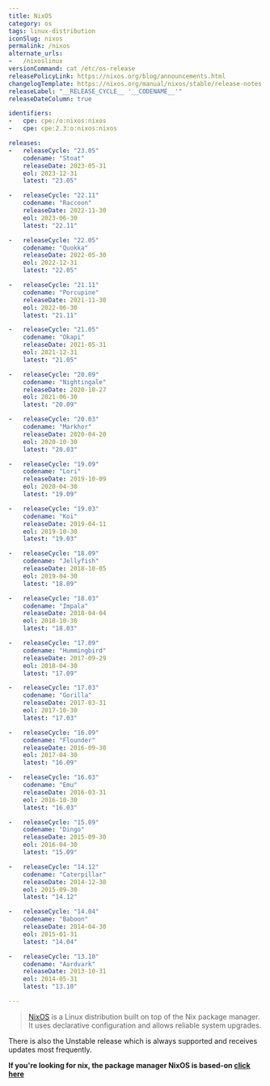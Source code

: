 ```yaml
---
title: NixOS
category: os
tags: linux-distribution
iconSlug: nixos
permalink: /nixos
alternate_urls:
-   /nixoslinux
versionCommand: cat /etc/os-release
releasePolicyLink: https://nixos.org/blog/announcements.html
changelogTemplate: https://nixos.org/manual/nixos/stable/release-notes.html#sec-release-__LATEST__
releaseLabel: "__RELEASE_CYCLE__ '__CODENAME__'"
releaseDateColumn: true

identifiers:
-   cpe: cpe:/o:nixos:nixos
-   cpe: cpe:2.3:o:nixos:nixos

releases:
-   releaseCycle: "23.05"
    codename: "Stoat"
    releaseDate: 2023-05-31
    eol: 2023-12-31
    latest: "23.05"

-   releaseCycle: "22.11"
    codename: "Raccoon"
    releaseDate: 2022-11-30
    eol: 2023-06-30
    latest: "22.11"

-   releaseCycle: "22.05"
    codename: "Quokka"
    releaseDate: 2022-05-30
    eol: 2022-12-31
    latest: "22.05"

-   releaseCycle: "21.11"
    codename: "Porcupine"
    releaseDate: 2021-11-30
    eol: 2022-06-30
    latest: "21.11"

-   releaseCycle: "21.05"
    codename: "Okapi"
    releaseDate: 2021-05-31
    eol: 2021-12-31
    latest: "21.05"

-   releaseCycle: "20.09"
    codename: "Nightingale"
    releaseDate: 2020-10-27
    eol: 2021-06-30
    latest: "20.09"

-   releaseCycle: "20.03"
    codename: "Markhor"
    releaseDate: 2020-04-20
    eol: 2020-10-30
    latest: "20.03"

-   releaseCycle: "19.09"
    codename: "Lori"
    releaseDate: 2019-10-09
    eol: 2020-04-30
    latest: "19.09"

-   releaseCycle: "19.03"
    codename: "Koi"
    releaseDate: 2019-04-11
    eol: 2019-10-30
    latest: "19.03"

-   releaseCycle: "18.09"
    codename: "Jellyfish"
    releaseDate: 2018-10-05
    eol: 2019-04-30
    latest: "18.09"

-   releaseCycle: "18.03"
    codename: "Impala"
    releaseDate: 2018-04-04
    eol: 2018-10-30
    latest: "18.03"

-   releaseCycle: "17.09"
    codename: "Hummingbird"
    releaseDate: 2017-09-29
    eol: 2018-04-30
    latest: "17.09"

-   releaseCycle: "17.03"
    codename: "Gorilla"
    releaseDate: 2017-03-31
    eol: 2017-10-30
    latest: "17.03"

-   releaseCycle: "16.09"
    codename: "Flounder"
    releaseDate: 2016-09-30
    eol: 2017-04-30
    latest: "16.09"

-   releaseCycle: "16.03"
    codename: "Emu"
    releaseDate: 2016-03-31
    eol: 2016-10-30
    latest: "16.03"

-   releaseCycle: "15.09"
    codename: "Dingo"
    releaseDate: 2015-09-30
    eol: 2016-04-30
    latest: "15.09"

-   releaseCycle: "14.12"
    codename: "Caterpillar"
    releaseDate: 2014-12-30
    eol: 2015-09-30
    latest: "14.12"

-   releaseCycle: "14.04"
    codename: "Baboon"
    releaseDate: 2014-04-30
    eol: 2015-01-31
    latest: "14.04"

-   releaseCycle: "13.10"
    codename: "Aardvark"
    releaseDate: 2013-10-31
    eol: 2014-05-31
    latest: "13.10"

---
```


> [NixOS](https://nixos.org/) is a Linux distribution built on top of the Nix package manager.
> It uses declarative configuration and allows reliable system upgrades.

There is also the Unstable release which is always supported and receives updates most frequently.

**If you're looking for nix, the package manager NixOS is based-on [click here](/nix)**
